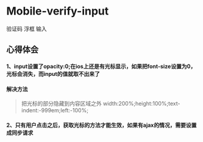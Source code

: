 # Mobile-verify-input
验证码 浮框 输入

## 心得体会

#### 1、input设置了opacity:0;在ios上还是有光标显示，如果把font-size设置为0，光标会消失，而input的值就取不出来了

#### 解决方法
> 把光标的部分隐藏到内容区域之外
> width:200%;height:100%;text-indent:-999em;left:-100%;

#### 2、只有用户点击之后，获取光标的方法才能生效，如果有ajax的情况，需要设置成同步请求
